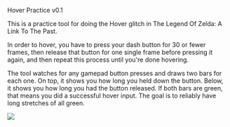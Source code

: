 Hover Practice v0.1

This is a practice tool for doing the Hover glitch in The Legend Of Zelda: A Link To The Past.

In order to hover, you have to press your dash button for 30 or fewer frames, then release that button for one single
frame before pressing it again, and then repeat this process until you're done hovering.

The tool watches for any gamepad button presses and draws two bars for each one. On top, it shows you how long you held
down the button. Below, it shows you how long you had the button released. If both bars are green, that means you did
a successful hover input. The goal is to reliably have long stretches of all green.

![](https://i.imgur.com/VJ2BGZL.png)